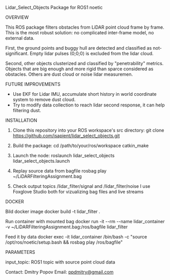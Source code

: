 Lidar_Select_Objects Package for ROS1 noetic

OVERVIEW

This ROS package filters obstacles from LiDAR point cloud frame by frame.
This is the most robust solution: no complicated inter-frame model, no external data.

First, the ground points and buggy hull are detected and classified as not-significant.
Empty lidar pulses (0;0;0) is excluded from the lidar cloud.

Second, other objects clusterized and classified by "penetrability" metrics.
Objects that are big enough and more rigid than sparce considered as obstacles.
Others are dust cloud or noise lidar measuremen.

FUTURE IMPROVEMENTS

- Use EKF for Lidar IMU, accumulate short history in world coordinate system to remove dust cloud.
- Try to modify data collection to reach lidar second response, it can help filtering dust.

INSTALLATION

1. Clone this repository into your ROS workspace's src directory:
   git clone https://github.com/isapient/lidar_select_objects.git

2. Build the package:
   cd /path/to/your/ros/workspace
   catkin_make

3. Launch the node:
   roslaunch lidar_select_objects lidar_select_objects.launch

4. Replay source data from bagfile
   rosbag play ~/LiDARFilteringAssignment.bag

5. Check output topics  /lidar_filter/signal and /lidar_filter/noise
   I use Foxglove Studio both for vizualizing bag files and live streams

DOCKER

Bild docker image
docker build -t lidar_filter .

Run container with mounted bag
docker run -it --rm --name lidar_container     -v ~/LiDARFilteringAssignment.bag:/ros/bagfile     lidar_filter

Feed it by data
docker exec -it lidar_container /bin/bash -c "source /opt/ros/noetic/setup.bash && rosbag play /ros/bagfile"


PARAMETERS

input_topic: ROS1 topic with source point cloud data


Contact: Dmitry Popov
Email: ppdmitry@gmail.com
